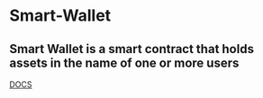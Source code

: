 # Smart-Wallet

## Smart Wallet is a smart contract that holds assets in the name of one or more users


[DOCS](https://stackerspool.gitbook.io/smart-wallet/)
